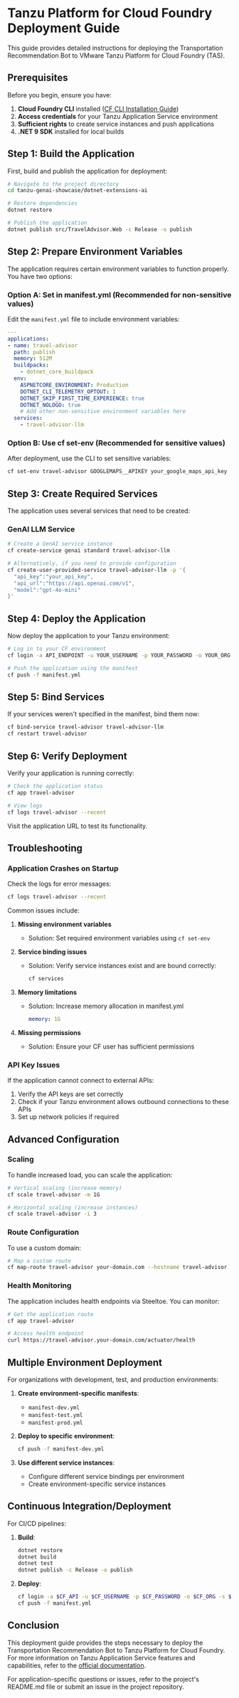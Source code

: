 # Tanzu Platform for Cloud Foundry Deployment Guide

This guide provides detailed instructions for deploying the Transportation Recommendation Bot to VMware Tanzu Platform for Cloud Foundry (TAS).

## Prerequisites

Before you begin, ensure you have:

1. **Cloud Foundry CLI** installed ([CF CLI Installation Guide](https://docs.cloudfoundry.org/cf-cli/install-go-cli.html))
2. **Access credentials** for your Tanzu Application Service environment
3. **Sufficient rights** to create service instances and push applications
4. **.NET 9 SDK** installed for local builds

## Step 1: Build the Application

First, build and publish the application for deployment:

```bash
# Navigate to the project directory
cd tanzu-genai-showcase/dotnet-extensions-ai

# Restore dependencies
dotnet restore

# Publish the application
dotnet publish src/TravelAdvisor.Web -c Release -o publish
```

## Step 2: Prepare Environment Variables

The application requires certain environment variables to function properly. You have two options:

### Option A: Set in manifest.yml (Recommended for non-sensitive values)

Edit the `manifest.yml` file to include environment variables:

```yaml
---
applications:
- name: travel-advisor
  path: publish
  memory: 512M
  buildpacks:
    - dotnet_core_buildpack
  env:
    ASPNETCORE_ENVIRONMENT: Production
    DOTNET_CLI_TELEMETRY_OPTOUT: 1
    DOTNET_SKIP_FIRST_TIME_EXPERIENCE: true
    DOTNET_NOLOGO: true
    # Add other non-sensitive environment variables here
  services:
    - travel-advisor-llm
```

### Option B: Use cf set-env (Recommended for sensitive values)

After deployment, use the CLI to set sensitive variables:

```bash
cf set-env travel-advisor GOOGLEMAPS__APIKEY your_google_maps_api_key
```

## Step 3: Create Required Services

The application uses several services that need to be created:

### GenAI LLM Service

```bash
# Create a GenAI service instance
cf create-service genai standard travel-advisor-llm

# Alternatively, if you need to provide configuration
cf create-user-provided-service travel-advisor-llm -p '{
  "api_key":"your_api_key",
  "api_url":"https://api.openai.com/v1",
  "model":"gpt-4o-mini"
}'
```

## Step 4: Deploy the Application

Now deploy the application to your Tanzu environment:

```bash
# Log in to your CF environment
cf login -a API_ENDPOINT -u YOUR_USERNAME -p YOUR_PASSWORD -o YOUR_ORG -s YOUR_SPACE

# Push the application using the manifest
cf push -f manifest.yml
```

## Step 5: Bind Services

If your services weren't specified in the manifest, bind them now:

```bash
cf bind-service travel-advisor travel-advisor-llm
cf restart travel-advisor
```

## Step 6: Verify Deployment

Verify your application is running correctly:

```bash
# Check the application status
cf app travel-advisor

# View logs
cf logs travel-advisor --recent
```

Visit the application URL to test its functionality.

## Troubleshooting

### Application Crashes on Startup

Check the logs for error messages:

```bash
cf logs travel-advisor --recent
```

Common issues include:

1. **Missing environment variables**
   - Solution: Set required environment variables using `cf set-env`

2. **Service binding issues**
   - Solution: Verify service instances exist and are bound correctly:

     ```bash
     cf services
     ```

3. **Memory limitations**
   - Solution: Increase memory allocation in manifest.yml

     ```yaml
     memory: 1G
     ```

4. **Missing permissions**
   - Solution: Ensure your CF user has sufficient permissions

### API Key Issues

If the application cannot connect to external APIs:

1. Verify the API keys are set correctly
2. Check if your Tanzu environment allows outbound connections to these APIs
3. Set up network policies if required

## Advanced Configuration

### Scaling

To handle increased load, you can scale the application:

```bash
# Vertical scaling (increase memory)
cf scale travel-advisor -m 1G

# Horizontal scaling (increase instances)
cf scale travel-advisor -i 3
```

### Route Configuration

To use a custom domain:

```bash
# Map a custom route
cf map-route travel-advisor your-domain.com --hostname travel-advisor
```

### Health Monitoring

The application includes health endpoints via Steeltoe. You can monitor:

```bash
# Get the application route
cf app travel-advisor

# Access health endpoint
curl https://travel-advisor.your-domain.com/actuator/health
```

## Multiple Environment Deployment

For organizations with development, test, and production environments:

1. **Create environment-specific manifests**:
   - `manifest-dev.yml`
   - `manifest-test.yml`
   - `manifest-prod.yml`

2. **Deploy to specific environment**:

   ```bash
   cf push -f manifest-dev.yml
   ```

3. **Use different service instances**:
   - Configure different service bindings per environment
   - Create environment-specific service instances

## Continuous Integration/Deployment

For CI/CD pipelines:

1. **Build**:

   ```bash
   dotnet restore
   dotnet build
   dotnet test
   dotnet publish -c Release -o publish
   ```

2. **Deploy**:

   ```bash
   cf login -a $CF_API -u $CF_USERNAME -p $CF_PASSWORD -o $CF_ORG -s $CF_SPACE
   cf push -f manifest.yml
   ```

## Conclusion

This deployment guide provides the steps necessary to deploy the Transportation Recommendation Bot to Tanzu Platform for Cloud Foundry. For more information on Tanzu Application Service features and capabilities, refer to the [official documentation](https://docs.vmware.com/en/VMware-Tanzu-Application-Platform/).

For application-specific questions or issues, refer to the project's README.md file or submit an issue in the project repository.
